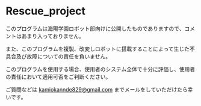 # Rescue_project

このプログラムは海陽学園ロボット部向けに公開したものでありますので、コメントはあまり入っておりません。

また、このプログラムを複製、改変しロボットに搭載することによって生じた不具合及び故障についての責任を負いません。

このプログラムを使用する場合、使用者のシステム全体で十分に評価し、使用者の責任において適用可否をご判断ください。

ご質問などは kamiokannde829@gmail.com までメールをしていただけたら幸いです。

